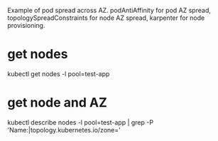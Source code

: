 Example of pod spread across AZ.
podAntiAffinity for pod AZ spread, topologySpreadConstraints for node AZ spread, karpenter for node provisioning.

# get nodes
kubectl get nodes -l pool=test-app

# get node and AZ
kubectl describe nodes -l pool=test-app | grep -P 'Name:|topology.kubernetes.io/zone='
